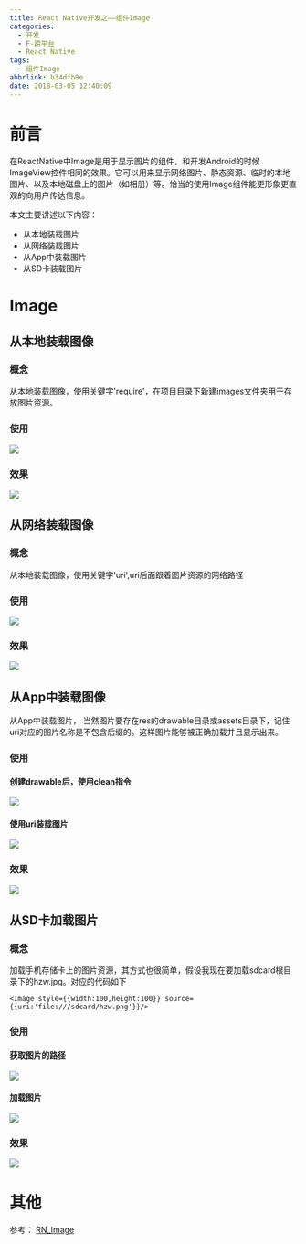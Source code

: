 ```yaml
---
title: React Native开发之——组件Image
categories:
  - 开发
  - F-跨平台
  - React Native
tags:
  - 组件Image
abbrlink: b34dfb8e
date: 2018-03-05 12:40:09
---
```

# 前言
在ReactNative中Image是用于显示图片的组件，和开发Android的时候ImageView控件相同的效果。它可以用来显示网络图片、静态资源、临时的本地图片、以及本地磁盘上的图片（如相册）等。恰当的使用Image组件能更形象更直观的向用户传达信息。

本文主要讲述以下内容：  

- 从本地装载图片
- 从网络装载图片
- 从App中装载图片
- 从SD卡装载图片

<!--more-->

# Image
## 从本地装载图像
### 概念
从本地装载图像，使用关键字'require'，在项目目录下新建images文件夹用于存放图片资源。
### 使用 
![][1] 
### 效果
![][2] 
## 从网络装载图像
### 概念 
从本地装载图像，使用关键字'uri',uri后面跟着图片资源的网络路径
### 使用
![][3]
### 效果 
![][4]  
## 从App中装载图像
从App中装载图片， 当然图片要存在res的drawable目录或assets目录下，记住uri对应的图片名称是不包含后缀的。这样图片能够被正确加载并且显示出来。
### 使用
#### 创建drawable后，使用clean指令
![][5]
#### 使用uri装载图片 
![][6]  
### 效果 
![][7] 
## 从SD卡加载图片 
### 概念 
加载手机存储卡上的图片资源，其方式也很简单，假设我现在要加载sdcard根目录下的hzw.jpg。对应的代码如下

	<Image style={{width:100,height:100}} source={{uri:'file:///sdcard/hzw.png'}}/>

### 使用 
#### 获取图片的路径 
![][8]
#### 加载图片
![][9]
### 效果 
![][10]

# 其他 
参考： [RN_Image][11]

[1]: https://fastly.jsdelivr.net/gh/PGzxc/CDN@master/blog-image/rn-image-local.png
[2]: https://fastly.jsdelivr.net/gh/PGzxc/CDN@master/blog-image/rn-image-local-look.png
[3]: https://fastly.jsdelivr.net/gh/PGzxc/CDN@master/blog-image/rn-image-uri-code.png
[4]: https://fastly.jsdelivr.net/gh/PGzxc/CDN@master/blog-image/rn-image-uri-look.png
[5]: https://fastly.jsdelivr.net/gh/PGzxc/CDN@master/blog-image/rn-image-app-clean.png
[6]: https://fastly.jsdelivr.net/gh/PGzxc/CDN@master/blog-image/rn-image-app-code.png
[7]: https://fastly.jsdelivr.net/gh/PGzxc/CDN@master/blog-image/rn-image-app-look.png
[8]: https://fastly.jsdelivr.net/gh/PGzxc/CDN@master/blog-image/rn-image-sdcard-dir.png
[9]: https://fastly.jsdelivr.net/gh/PGzxc/CDN@master/blog-image/rn-image-sdcard-code.png
[10]: https://fastly.jsdelivr.net/gh/PGzxc/CDN@master/blog-image/rn-image-sdcard-look.png
[11]: https://github.com/PGzxc/RN_Image